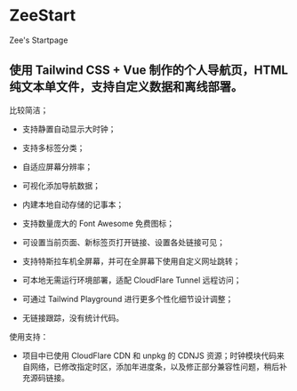 # ZeeStart
Zee's Startpage

## 使用 Tailwind CSS + Vue 制作的个人导航页，HTML 纯文本单文件，支持自定义数据和离线部署。

比较简洁；

- 支持静置自动显示大时钟；

- 支持多标签分类；

- 自适应屏幕分辨率；

- 可视化添加导航数据；

- 内建本地自动存储的记事本；

- 支持数量庞大的 Font Awesome 免费图标；

- 可设置当前页面、新标签页打开链接、设置各处链接可见；

- 支持特斯拉车机全屏幕，并可在全屏幕下使用自定义网址跳转；

- 可本地无需运行环境部署，适配 CloudFlare Tunnel 远程访问；

- 可通过 Tailwind Playground 进行更多个性化细节设计调整；

- 无链接跟踪，没有统计代码。

使用支持：
[](https://xinzhixiang.gumroad.com/l/zeestart)

* 项目中已使用 CloudFlare CDN 和 unpkg 的 CDNJS 资源；时钟模块代码来自网络，已修改指定时区，添加年进度条，以及修正部分兼容性问题，稍后补充源码链接。
